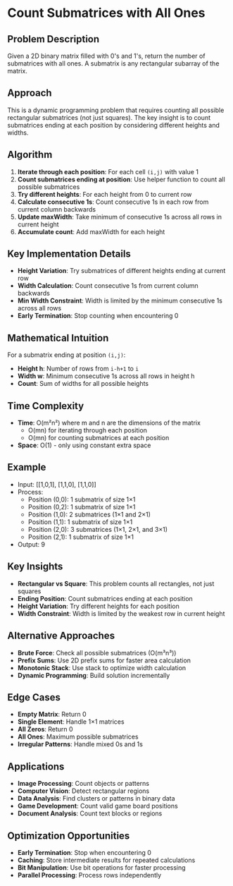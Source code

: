 # Count Submatrices with All Ones

## Problem Description
Given a 2D binary matrix filled with 0's and 1's, return the number of submatrices with all ones. A submatrix is any rectangular subarray of the matrix.

## Approach
This is a dynamic programming problem that requires counting all possible rectangular submatrices (not just squares). The key insight is to count submatrices ending at each position by considering different heights and widths.

## Algorithm
1. **Iterate through each position**: For each cell `(i,j)` with value 1
2. **Count submatrices ending at position**: Use helper function to count all possible submatrices
3. **Try different heights**: For each height from 0 to current row
4. **Calculate consecutive 1s**: Count consecutive 1s in each row from current column backwards
5. **Update maxWidth**: Take minimum of consecutive 1s across all rows in current height
6. **Accumulate count**: Add maxWidth for each height

## Key Implementation Details
- **Height Variation**: Try submatrices of different heights ending at current row
- **Width Calculation**: Count consecutive 1s from current column backwards
- **Min Width Constraint**: Width is limited by the minimum consecutive 1s across all rows
- **Early Termination**: Stop counting when encountering 0

## Mathematical Intuition
For a submatrix ending at position `(i,j)`:
- **Height h**: Number of rows from `i-h+1` to `i`
- **Width w**: Minimum consecutive 1s across all rows in height h
- **Count**: Sum of widths for all possible heights

## Time Complexity
- **Time**: O(m²n²) where m and n are the dimensions of the matrix
  - O(mn) for iterating through each position
  - O(mn) for counting submatrices at each position
- **Space**: O(1) - only using constant extra space

## Example
- Input: [[1,0,1], [1,1,0], [1,1,0]]
- Process: 
  - Position (0,0): 1 submatrix of size 1×1
  - Position (0,2): 1 submatrix of size 1×1
  - Position (1,0): 2 submatrices (1×1 and 2×1)
  - Position (1,1): 1 submatrix of size 1×1
  - Position (2,0): 3 submatrices (1×1, 2×1, and 3×1)
  - Position (2,1): 1 submatrix of size 1×1
- Output: 9

## Key Insights
- **Rectangular vs Square**: This problem counts all rectangles, not just squares
- **Ending Position**: Count submatrices ending at each position
- **Height Variation**: Try different heights for each position
- **Width Constraint**: Width is limited by the weakest row in current height

## Alternative Approaches
- **Brute Force**: Check all possible submatrices (O(m³n³))
- **Prefix Sums**: Use 2D prefix sums for faster area calculation
- **Monotonic Stack**: Use stack to optimize width calculation
- **Dynamic Programming**: Build solution incrementally

## Edge Cases
- **Empty Matrix**: Return 0
- **Single Element**: Handle 1×1 matrices
- **All Zeros**: Return 0
- **All Ones**: Maximum possible submatrices
- **Irregular Patterns**: Handle mixed 0s and 1s

## Applications
- **Image Processing**: Count objects or patterns
- **Computer Vision**: Detect rectangular regions
- **Data Analysis**: Find clusters or patterns in binary data
- **Game Development**: Count valid game board positions
- **Document Analysis**: Count text blocks or regions

## Optimization Opportunities
- **Early Termination**: Stop when encountering 0
- **Caching**: Store intermediate results for repeated calculations
- **Bit Manipulation**: Use bit operations for faster processing
- **Parallel Processing**: Process rows independently
